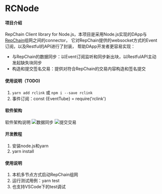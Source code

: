 # RCNode

#### 项目介绍
RepChain Client library for Node.js，本项目是采用Node.js实现的DApp与[RepChain](https://gitee.com/BTAJL/repchain)组网之间的connector，
它对RepChain提供的websocket方式的Event订阅，以及Restful的API进行了封装，
帮助DApp开发者更容易实现：
- 与RepChain的数据同步：以Event订阅监听和同步新出块，以RestfulAPI主动发起缺失块同步
- 构造和提交签名交易：提供对符合RepChain的交易内容构造和签名提交

#### 使用说明（TODO)

1. `yarn add rclink` 或 `npm i --save rclink`
2. 事件订阅：const {EventTube} = require('rclink')

#### 软件架构
软件架构说明
![数据同步](https://gitee.com/BTAJL/RCNode/raw/master/doc/sync.png)
![提交交易](https://gitee.com/BTAJL/RCNode/raw/master/doc/commit.png)


#### 开发教程

1. 安装node.js和yarn
2. yarn install

#### 使用说明
1. 本机多节点方式启动RepChain组网
2. 运行测试用例：yarn test
3. 也支持VSCode下的test调试


